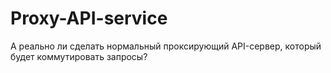 # Proxy-API-service
А реально ли сделать нормальный проксирующий API-сервер, который будет коммутировать запросы?
